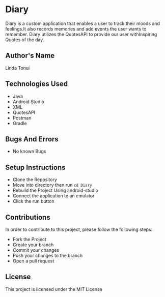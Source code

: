 # Diary
Diary is a custom application that enables a user to track their moods and feelings.It also records memories and add events the user wants to remember.
Diary utilizes the QuotesAPI to provide our user withInspiring Quotes of the day.

## Author's Name
Linda Tonui

## Technologies Used
- Java
- Android Studio
- XML
- QuotesAPI
- Postman
- Gradle


## Bugs And Errors
- No known Bugs

## Setup Instructions
- Clone  the Repository
- Move into directory then run `cd Diary`
- Rebuild the Project Using android-studio
- Connect the application to an emulator
- Click the run button

## Contributions
In order to contribute to this project, please follow the following steps:
- Fork the Project
- Create your branch
- Commit your changes
- Push your changes to the branch
- Open a pull request

## License
This project is licensed under the MIT License

